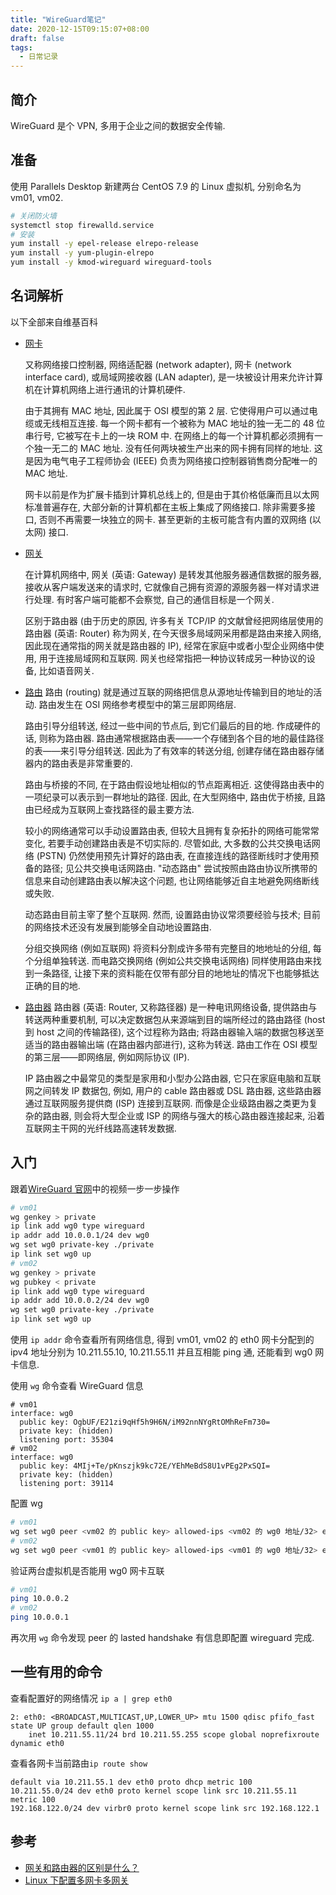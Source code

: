 ```yaml
---
title: "WireGuard笔记"
date: 2020-12-15T09:15:07+08:00
draft: false
tags:
  - 日常记录
---
```


## 简介

WireGuard 是个 VPN, 多用于企业之间的数据安全传输.

## 准备

使用 Parallels Desktop 新建两台 CentOS 7.9 的 Linux 虚拟机, 分别命名为 vm01, vm02.

```bash
# 关闭防火墙
systemctl stop firewalld.service
# 安装
yum install -y epel-release elrepo-release
yum install -y yum-plugin-elrepo
yum install -y kmod-wireguard wireguard-tools
```

## 名词解析

以下全部来自维基百科

- [网卡][1]

  又称网络接口控制器, 网络适配器 (network adapter), 网卡 (network interface card), 或局域网接收器 (LAN adapter), 是一块被设计用来允许计算机在计算机网络上进行通讯的计算机硬件.

  由于其拥有 MAC 地址, 因此属于 OSI 模型的第 2 层. 它使得用户可以通过电缆或无线相互连接. 每一个网卡都有一个被称为 MAC 地址的独一无二的 48 位串行号, 它被写在卡上的一块 ROM 中. 在网络上的每一个计算机都必须拥有一个独一无二的 MAC 地址. 没有任何两块被生产出来的网卡拥有同样的地址. 这是因为电气电子工程师协会 (IEEE) 负责为网络接口控制器销售商分配唯一的 MAC 地址.

  网卡以前是作为扩展卡插到计算机总线上的, 但是由于其价格低廉而且以太网标准普遍存在, 大部分新的计算机都在主板上集成了网络接口. 除非需要多接口, 否则不再需要一块独立的网卡. 甚至更新的主板可能含有内置的双网络 (以太网) 接口.

- [网关][2]

  在计算机网络中, 网关 (英语: Gateway) 是转发其他服务器通信数据的服务器, 接收从客户端发送来的请求时, 它就像自己拥有资源的源服务器一样对请求进行处理. 有时客户端可能都不会察觉, 自己的通信目标是一个网关.

  区别于路由器 (由于历史的原因, 许多有关 TCP/IP 的文献曾经把网络层使用的路由器 (英语: Router) 称为网关, 在今天很多局域网采用都是路由来接入网络, 因此现在通常指的网关就是路由器的 IP), 经常在家庭中或者小型企业网络中使用, 用于连接局域网和互联网.
  网关也经常指把一种协议转成另一种协议的设备, 比如语音网关.

- [路由][3]
  路由 (routing) 就是通过互联的网络把信息从源地址传输到目的地址的活动. 路由发生在 OSI 网络参考模型中的第三层即网络层.

  路由引导分组转送, 经过一些中间的节点后, 到它们最后的目的地. 作成硬件的话, 则称为路由器. 路由通常根据路由表——一个存储到各个目的地的最佳路径的表——来引导分组转送. 因此为了有效率的转送分组, 创建存储在路由器存储器内的路由表是非常重要的.

  路由与桥接的不同, 在于路由假设地址相似的节点距离相近. 这使得路由表中的一项纪录可以表示到一群地址的路径. 因此, 在大型网络中, 路由优于桥接, 且路由已经成为互联网上查找路径的最主要方法.

  较小的网络通常可以手动设置路由表, 但较大且拥有复杂拓扑的网络可能常常变化, 若要手动创建路由表是不切实际的. 尽管如此, 大多数的公共交换电话网络 (PSTN) 仍然使用预先计算好的路由表, 在直接连线的路径断线时才使用预备的路径; 见公共交换电话网路由. "动态路由" 尝试按照由路由协议所携带的信息来自动创建路由表以解决这个问题, 也让网络能够近自主地避免网络断线或失败.

  动态路由目前主宰了整个互联网. 然而, 设置路由协议常须要经验与技术; 目前的网络技术还没有发展到能够全自动地设置路由.

  分组交换网络 (例如互联网) 将资料分割成许多带有完整目的地地址的分组, 每个分组单独转送. 而电路交换网络 (例如公共交换电话网络) 同样使用路由来找到一条路径, 让接下来的资料能在仅带有部分目的地地址的情况下也能够抵达正确的目的地.

- [路由器][4]
  路由器 (英语: Router, 又称路径器) 是一种电讯网络设备, 提供路由与转送两种重要机制, 可以决定数据包从来源端到目的端所经过的路由路径 (host 到 host 之间的传输路径), 这个过程称为路由; 将路由器输入端的数据包移送至适当的路由器输出端 (在路由器内部进行), 这称为转送. 路由工作在 OSI 模型的第三层——即网络层, 例如网际协议 (IP).

  IP 路由器之中最常见的类型是家用和小型办公路由器, 它只在家庭电脑和互联网之间转发 IP 数据包, 例如, 用户的 cable 路由器或 DSL 路由器, 这些路由器通过互联网服务提供商 (ISP) 连接到互联网. 而像是企业级路由器之类更为复杂的路由器, 则会将大型企业或 ISP 的网络与强大的核心路由器连接起来, 沿着互联网主干网的光纤线路高速转发数据.

[1]: https://zh.wikipedia.org/wiki/%E7%BD%91%E5%8D%A1
[2]: https://zh.wikipedia.org/wiki/%E7%BD%91%E5%85%B3
[3]: https://zh.wikipedia.org/wiki/%E8%B7%AF%E7%94%B1
[4]: https://zh.wikipedia.org/zh-hans/%E8%B7%AF%E7%94%B1%E5%99%A8

## 入门

跟着[WireGuard 官网](https://www.wireguard.com/quickstart/)中的视频一步一步操作

```bash
# vm01
wg genkey > private
ip link add wg0 type wireguard
ip addr add 10.0.0.1/24 dev wg0
wg set wg0 private-key ./private
ip link set wg0 up
# vm02
wg genkey > private
wg pubkey < private
ip link add wg0 type wireguard
ip addr add 10.0.0.2/24 dev wg0
wg set wg0 private-key ./private
ip link set wg0 up
```

使用 `ip addr` 命令查看所有网络信息, 得到 vm01, vm02 的 eth0 网卡分配到的 ipv4 地址分别为 10.211.55.10, 10.211.55.11 并且互相能 ping 通, 还能看到 wg0 网卡信息.

使用 `wg` 命令查看 WireGuard 信息

```plain
# vm01
interface: wg0
  public key: OgbUF/E21zi9qHf5h9H6N/iM92nnNYgRtOMhReFm730=
  private key: (hidden)
  listening port: 35304
# vm02
interface: wg0
  public key: 4MIj+Te/pKnszjk9kc72E/YEhMeBdS8U1vPEg2PxSQI=
  private key: (hidden)
  listening port: 39114
```

配置 wg

```bash
# vm01
wg set wg0 peer <vm02 的 public key> allowed-ips <vm02 的 wg0 地址/32> endpoint <vm02 的 eth0 ipv4 地址:listerning port>
# vm02
wg set wg0 peer <vm01 的 public key> allowed-ips <vm01 的 wg0 地址/32> endpoint <vm01 的 eth0 ipv4 地址:listerning port>
```

验证两台虚拟机是否能用 wg0 网卡互联

```bash
# vm01
ping 10.0.0.2
# vm02
ping 10.0.0.1
```

再次用 `wg` 命令发现 peer 的 lasted handshake 有信息即配置 wireguard 完成.

## 一些有用的命令

查看配置好的网络情况 `ip a | grep eth0`

```plain
2: eth0: <BROADCAST,MULTICAST,UP,LOWER_UP> mtu 1500 qdisc pfifo_fast state UP group default qlen 1000
    inet 10.211.55.11/24 brd 10.211.55.255 scope global noprefixroute dynamic eth0
```

查看各网卡当前路由`ip route show`

```plain
default via 10.211.55.1 dev eth0 proto dhcp metric 100
10.211.55.0/24 dev eth0 proto kernel scope link src 10.211.55.11 metric 100
192.168.122.0/24 dev virbr0 proto kernel scope link src 192.168.122.1
```

## 参考

- [网关和路由器的区别是什么？](https://www.zhihu.com/question/21787311)
- [Linux 下配置多网卡多网关](https://www.hi-linux.com/posts/64963.html)
